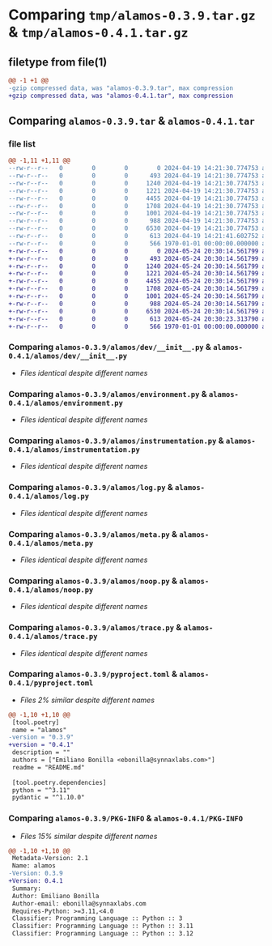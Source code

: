 # Comparing `tmp/alamos-0.3.9.tar.gz` & `tmp/alamos-0.4.1.tar.gz`

## filetype from file(1)

```diff
@@ -1 +1 @@
-gzip compressed data, was "alamos-0.3.9.tar", max compression
+gzip compressed data, was "alamos-0.4.1.tar", max compression
```

## Comparing `alamos-0.3.9.tar` & `alamos-0.4.1.tar`

### file list

```diff
@@ -1,11 +1,11 @@
--rw-r--r--   0        0        0        0 2024-04-19 14:21:30.774753 alamos-0.3.9/README.md
--rw-r--r--   0        0        0      493 2024-04-19 14:21:30.774753 alamos-0.3.9/alamos/__init__.py
--rw-r--r--   0        0        0     1240 2024-04-19 14:21:30.774753 alamos-0.3.9/alamos/dev/__init__.py
--rw-r--r--   0        0        0     1221 2024-04-19 14:21:30.774753 alamos-0.3.9/alamos/environment.py
--rw-r--r--   0        0        0     4455 2024-04-19 14:21:30.774753 alamos-0.3.9/alamos/instrumentation.py
--rw-r--r--   0        0        0     1708 2024-04-19 14:21:30.774753 alamos-0.3.9/alamos/log.py
--rw-r--r--   0        0        0     1001 2024-04-19 14:21:30.774753 alamos-0.3.9/alamos/meta.py
--rw-r--r--   0        0        0      988 2024-04-19 14:21:30.774753 alamos-0.3.9/alamos/noop.py
--rw-r--r--   0        0        0     6530 2024-04-19 14:21:30.774753 alamos-0.3.9/alamos/trace.py
--rw-r--r--   0        0        0      613 2024-04-19 14:21:41.602752 alamos-0.3.9/pyproject.toml
--rw-r--r--   0        0        0      566 1970-01-01 00:00:00.000000 alamos-0.3.9/PKG-INFO
+-rw-r--r--   0        0        0        0 2024-05-24 20:30:14.561799 alamos-0.4.1/README.md
+-rw-r--r--   0        0        0      493 2024-05-24 20:30:14.561799 alamos-0.4.1/alamos/__init__.py
+-rw-r--r--   0        0        0     1240 2024-05-24 20:30:14.561799 alamos-0.4.1/alamos/dev/__init__.py
+-rw-r--r--   0        0        0     1221 2024-05-24 20:30:14.561799 alamos-0.4.1/alamos/environment.py
+-rw-r--r--   0        0        0     4455 2024-05-24 20:30:14.561799 alamos-0.4.1/alamos/instrumentation.py
+-rw-r--r--   0        0        0     1708 2024-05-24 20:30:14.561799 alamos-0.4.1/alamos/log.py
+-rw-r--r--   0        0        0     1001 2024-05-24 20:30:14.561799 alamos-0.4.1/alamos/meta.py
+-rw-r--r--   0        0        0      988 2024-05-24 20:30:14.561799 alamos-0.4.1/alamos/noop.py
+-rw-r--r--   0        0        0     6530 2024-05-24 20:30:14.561799 alamos-0.4.1/alamos/trace.py
+-rw-r--r--   0        0        0      613 2024-05-24 20:30:23.313790 alamos-0.4.1/pyproject.toml
+-rw-r--r--   0        0        0      566 1970-01-01 00:00:00.000000 alamos-0.4.1/PKG-INFO
```

### Comparing `alamos-0.3.9/alamos/dev/__init__.py` & `alamos-0.4.1/alamos/dev/__init__.py`

 * *Files identical despite different names*

### Comparing `alamos-0.3.9/alamos/environment.py` & `alamos-0.4.1/alamos/environment.py`

 * *Files identical despite different names*

### Comparing `alamos-0.3.9/alamos/instrumentation.py` & `alamos-0.4.1/alamos/instrumentation.py`

 * *Files identical despite different names*

### Comparing `alamos-0.3.9/alamos/log.py` & `alamos-0.4.1/alamos/log.py`

 * *Files identical despite different names*

### Comparing `alamos-0.3.9/alamos/meta.py` & `alamos-0.4.1/alamos/meta.py`

 * *Files identical despite different names*

### Comparing `alamos-0.3.9/alamos/noop.py` & `alamos-0.4.1/alamos/noop.py`

 * *Files identical despite different names*

### Comparing `alamos-0.3.9/alamos/trace.py` & `alamos-0.4.1/alamos/trace.py`

 * *Files identical despite different names*

### Comparing `alamos-0.3.9/pyproject.toml` & `alamos-0.4.1/pyproject.toml`

 * *Files 2% similar despite different names*

```diff
@@ -1,10 +1,10 @@
 [tool.poetry]
 name = "alamos"
-version = "0.3.9"
+version = "0.4.1"
 description = ""
 authors = ["Emiliano Bonilla <ebonilla@synnaxlabs.com>"]
 readme = "README.md"
 
 [tool.poetry.dependencies]
 python = "^3.11"
 pydantic = "^1.10.0"
```

### Comparing `alamos-0.3.9/PKG-INFO` & `alamos-0.4.1/PKG-INFO`

 * *Files 15% similar despite different names*

```diff
@@ -1,10 +1,10 @@
 Metadata-Version: 2.1
 Name: alamos
-Version: 0.3.9
+Version: 0.4.1
 Summary: 
 Author: Emiliano Bonilla
 Author-email: ebonilla@synnaxlabs.com
 Requires-Python: >=3.11,<4.0
 Classifier: Programming Language :: Python :: 3
 Classifier: Programming Language :: Python :: 3.11
 Classifier: Programming Language :: Python :: 3.12
```

